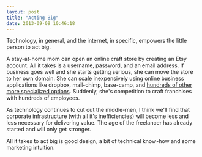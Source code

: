 ```yaml
---
layout: post
title: "Acting Big"
date: 2013-09-09 10:46:18
---
```


<p class="p1">
  Technology, in general, and the internet, in specific, empowers the little person to act big.
</p>

<p class="p1">
  A stay-at-home mom can open an online craft store by creating an Etsy account. All it takes is a username, password, and an email address. If business goes well and she starts getting serious, she can move the store to her own domain. She can scale inexpensively using online business applications like dropbox, mail-chimp, base-camp, and <a href="http://steveblank.com/tools-and-blogs-for-entrepreneurs/" target="_blank" rel="noopener noreferrer" title="Did I say hundreds? I meant thousands.">hundreds of other more specialized options</a>. Suddenly, she's competition to craft franchises with hundreds of employees.
</p>

<p class="p1">
  As technology continues to cut out the middle-men, I think we'll find that corporate infrastructure (with all it's inefficiencies) will become less and less necessary for delivering value. The age of the freelancer has already started and will only get stronger.
</p>

<p class="p1">
  All it takes to act big is good design, a bit of technical know-how and some marketing intuition.
</p>